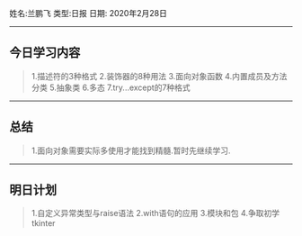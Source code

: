 姓名:兰鹏飞
类型:日报
日期: 2020年2月28日

***
## 今日学习内容 ##
>1.描述符的3种格式
>2.装饰器的8种用法
>3.面向对象函数
>4.内置成员及方法分类
>5.抽象类
>6.多态
>7.try...except的7种格式
***
## 总结 ##
>1.面向对象需要实际多使用才能找到精髓.暂时先继续学习.
***
## 明日计划 ##
>1.自定义异常类型与raise语法
>2.with语句的应用
>3.模块和包
>4.争取初学 tkinter
